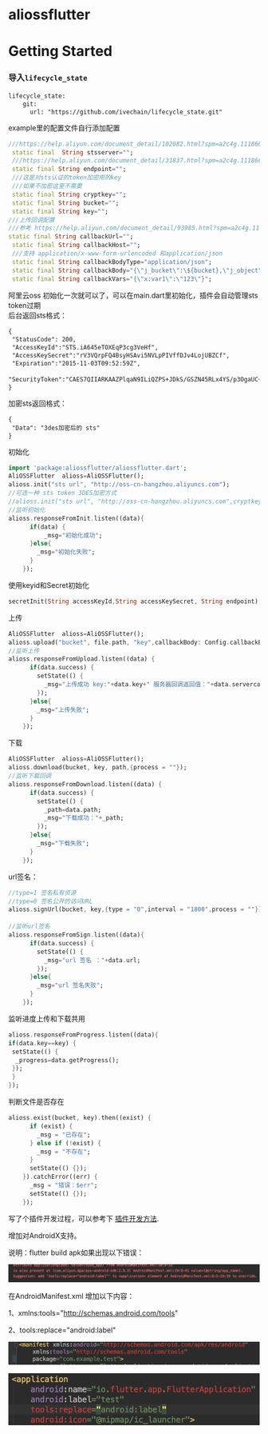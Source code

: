 # aliossflutter

# Getting Started
### 导入`lifecycle_state`
```
lifecycle_state:
    git:
      url: "https://github.com/ivechain/lifecycle_state.git"
```

example里的配置文件自行添加配置
```dart
///https://help.aliyun.com/document_detail/102082.html?spm=a2c4g.11186623.6.626.15695d26D8hGYE
 static final  String stsserver="";
 ///https://help.aliyun.com/document_detail/31837.html?spm=a2c4g.11186623.6.573.2b6144fdkv167F
 static final String endpoint="";
 ///这是对sts认证的token加密用的key
 ///如果不加密这里不需要
 static final String cryptkey="";
 static final String bucket="";
 static final String key="";
///上传回调配置
///参考 https://help.aliyun.com/document_detail/93985.html?spm=a2c4g.11186623.6.954.390a7c57VfH42B
static final String callbackUrl="";
 static final String callbackHost="";
 ///支持 application/x-www-form-urlencoded 和application/json
 static final String callbackBodyType="application/json";
 static final String callbackBody="{\"j_bucket\":\${bucket},\"j_object\":\${object},\"j_etag\":\${etag},\"j_size\":\${size},\"j_mimeType\":\${mimeType},\"j_height\":\${imageInfo.height},\"j_width\":\${imageInfo.width},\"j_format\":\${imageInfo.format},\"j_memberId\":\${x:var1}}";
 static final String callbackVars="{\"x:var1\":\"123\"}";
 ```

阿里云oss
初始化一次就可以了，可以在main.dart里初始化，插件会自动管理sts token过期    
后台返回sts格式：
```
{
 "StatusCode": 200,
 "AccessKeyId":"STS.iA645eTOXEqP3cg3VeHf",
 "AccessKeySecret":"rV3VQrpFQ4BsyHSAvi5NVLpPIVffDJv4LojUBZCf",
 "Expiration":"2015-11-03T09:52:59Z",
 "SecurityToken":"CAES7QIIARKAAZPlqaN9ILiQZPS+JDkS/GSZN45RLx4YS/p3OgaUC+oJl3XSlbJ7StKpQ...."
}
```
加密sts返回格式：
```
{
 "Data": "3des加密后的 sts"
}
```
初始化
```dart
import 'package:aliossflutter/aliossflutter.dart';
AliOSSFlutter  alioss=AliOSSFlutter();
alioss.init("sts url", "http://oss-cn-hangzhou.aliyuncs.com");
//可选一种 sts token 3DES加密方式
//alioss.init("sts url", "http://oss-cn-hangzhou.aliyuncs.com",cryptkey:"key");
//监听初始化
alioss.responseFromInit.listen((data){
      if(data) { 
          _msg="初始化成功"; 
      }else{
        _msg="初始化失败";
      }
    });
 ```
使用keyid和Secret初始化
```dart
secretInit(String accessKeyId,String accessKeySecret, String endpoint) 
```
上传
```dart
AliOSSFlutter  alioss=AliOSSFlutter();
alioss.upload("bucket", file.path, "key",callbackBody: Config.callbackBody,callbackBodyType: Config.callbackBodyType,callbackHost: Config.callbackHost,callbackUrl: Config.callbackUrl,callbackVars: Config.callbackVars);
//监听上传
alioss.responseFromUpload.listen((data) {
      if(data.success) {
        setState(() {
          _msg="上传成功 key:"+data.key+" 服务器回调返回值："+data.servercallback;
        });
      }else{
        _msg="上传失败";
      }
    });
 ```
下载
```dart
AliOSSFlutter  alioss=AliOSSFlutter();
alioss.download(bucket, key, path,{process = ""});
//监听下载回调
alioss.responseFromDownload.listen((data) {
      if(data.success) {
        setState(() {
          _path=data.path;
          _msg="下载成功："+_path;
        });
      }else{
        _msg="下载失败";
      }
    });
```
url签名：
```dart
//type=1 签名私有资源
//type=0 签名公开的访问URL
alioss.signUrl(bucket, key,{type = "0",interval = "1800",process = ""})

//监听url签名
alioss.responseFromSign.listen((data){
      if(data.success) {
        setState(() {
          _msg="url 签名 ："+data.url;
        });
      }else{
        _msg="url 签名失败";
      }
    });
```
 监听进度上传和下载共用
```dart
alioss.responseFromProgress.listen((data){
if(data.key==key) {
 setState(() {
  _progress=data.getProgress();
 });
 }
});
  ```

判断文件是否存在
```dart
alioss.exist(bucket, key).then((exist) {
      if (exist) {
        _msg = "已存在";
      } else if (!exist) {
        _msg = "不存在";
      }
      setState(() {});
    }).catchError((err) {
      _msg = "错误：$err";
      setState(() {});
    });
  ```
写了个插件开发过程，可以参考下
[插件开发方法](https://github.com/jlcool/aliossflutter/wiki/%E6%8F%92%E4%BB%B6%E5%BC%80%E5%8F%91%E6%B5%81%E7%A8%8B).


增加对AndroidX支持。

说明：flutter build apk如果出现以下错误：

![reason](./static/reason.png)

在AndroidManifest.xml 增加以下内容： 

1、xmlns:tools="http://schemas.android.com/tools"  

2、tools:replace="android:label"

![sovle1](./static/solve1.png)

![sovle2](./static/solve2.png)


